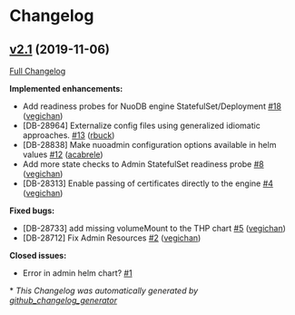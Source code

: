 # Changelog

## [v2.1](https://github.com/nuodb/nuodb-helm-charts/tree/v2.1) (2019-11-06)

[Full Changelog](https://github.com/nuodb/nuodb-helm-charts/compare/v2.0...v2.1)

**Implemented enhancements:**

- Add readiness probes for NuoDB engine StatefulSet/Deployment [\#18](https://github.com/nuodb/nuodb-helm-charts/pull/18) ([vegichan](https://github.com/vegichan))
- \[DB-28964\] Externalize config files using generalized idiomatic approaches. [\#13](https://github.com/nuodb/nuodb-helm-charts/pull/13) ([rbuck](https://github.com/rbuck))
- \[DB-28838\] Make nuoadmin configuration options available in helm values [\#12](https://github.com/nuodb/nuodb-helm-charts/pull/12) ([acabrele](https://github.com/acabrele))
- Add more state checks to Admin StatefulSet readiness probe [\#8](https://github.com/nuodb/nuodb-helm-charts/pull/8) ([vegichan](https://github.com/vegichan))
- \[DB-28313\] Enable passing of certificates directly to the engine [\#4](https://github.com/nuodb/nuodb-helm-charts/pull/4) ([vegichan](https://github.com/vegichan))

**Fixed bugs:**

- \[DB-28733\] add missing volumeMount to the THP chart [\#5](https://github.com/nuodb/nuodb-helm-charts/pull/5) ([vegichan](https://github.com/vegichan))
- \[DB-28712\] Fix Admin Resources [\#2](https://github.com/nuodb/nuodb-helm-charts/pull/2) ([vegichan](https://github.com/vegichan))

**Closed issues:**

- Error in admin helm chart? [\#1](https://github.com/nuodb/nuodb-helm-charts/issues/1)



\* *This Changelog was automatically generated by [github_changelog_generator](https://github.com/github-changelog-generator/github-changelog-generator)*
